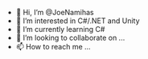 - 👋 Hi, I’m @JoeNamihas
- 👀 I’m interested in C#/.NET and Unity
- 🌱 I’m currently learning C#
- 💞️ I’m looking to collaborate on ...
- 📫 How to reach me ...

<!---
JoeNamihas/JoeNamihas is a ✨ special ✨ repository because its `README.md` (this file) appears on your GitHub profile.
You can click the Preview link to take a look at your changes.
--->
